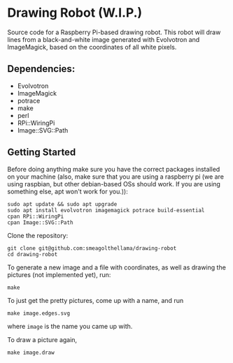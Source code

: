 # Drawing Robot (W.I.P.)
Source code for a Raspberry Pi-based drawing robot. This robot will draw lines from a black-and-white image generated with Evolvotron and ImageMagick, based on the coordinates of all white pixels.

## Dependencies:
 * Evolvotron
 * ImageMagick
 * potrace
 * make
 * perl
  * RPi::WiringPi
  * Image::SVG::Path

## Getting Started

Before doing anything make sure you have the correct packages installed on your machine (also, make sure that you are using a raspberry pi (we are using raspbian, but other debian-based OSs should work. If you are using something else, apt won't work for you.)):

```
sudo apt update && sudo apt upgrade
sudo apt install evolvotron imagemagick potrace build-essential
cpan RPi::WiringPi
cpan Image::SVG::Path
```


Clone the repository:

```
git clone git@github.com:smeagolthellama/drawing-robot
cd drawing-robot
```

To generate a new image and a file with coordinates, as well as drawing the pictures (not implemented yet), run:

```
make 
```
To just get the pretty pictures, come up with a name, and run
```
make image.edges.svg
```
where `image` is the name you came up with.

To draw a picture again, 
```
make image.draw
```
